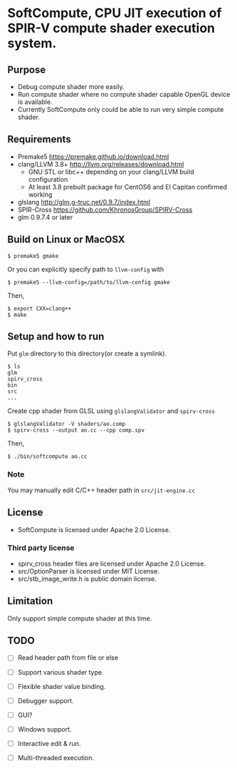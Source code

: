 # SoftCompute, CPU JIT execution of SPIR-V compute shader execution system.

## Purpose

* Debug compute shader more easily.
* Run compute shader where no compute shader capable OpenGL device is available.
* Currently SoftCompute only could be able to run very simple compute shader.

## Requirements

* Premake5 https://premake.github.io/download.html
* clang/LLVM 3.8+ http://llvm.org/releases/download.html
  * GNU STL or libc++ depending on your clang/LLVM build configuration
  * At least 3.8 prebuilt package for CentOS6 and El Capitan confirmed working
* glslang http://glm.g-truc.net/0.9.7/index.html
* SPIR-Cross https://github.com/KhronosGroup/SPIRV-Cross
* glm 0.9.7.4 or later


## Build on Linux or MacOSX

    $ premake5 gmake

Or you can explicitly specify path to `llvm-config` with

    $ premake5 --llvm-config=/path/to/llvm-config gmake

Then,

    $ export CXX=clang++
    $ make

## Setup and how to run

Put `glm` directory to this directory(or create a symlink).

    $ ls
    glm
    spirv_cross
    bin
    src
    ... 

Create cpp shader from GLSL using `glslangValidator` and `spirv-cross`

    $ glslangValidator -V shaders/ao.comp
    $ spirv-cross --output ao.cc --cpp comp.spv

Then,

    $ ./bin/softcompute ao.cc

### Note

You may manually edit C/C++ header path in `src/jit-engine.cc`

## License

* SoftCompute is licensed under Apache 2.0 License.

### Third party license

* spirv_cross header files are licensed under Apache 2.0 License.
* src/OptionParser is licensed under MIT License.
* src/stb_image_write.h is public domain license.


## Limitation

Only support simple compute shader at this time.

## TODO

* [ ] Read header path from file or else
* [ ] Support various shader type.
* [ ] Flexible shader value binding.
* [ ] Debugger support.
* [ ] GUI?
* [ ] Windows support.
* [ ] Interactive edit & run.
* [ ] Multi-threaded execution.

